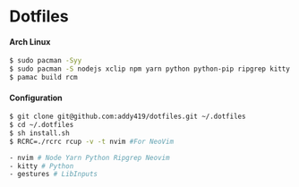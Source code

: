 # Dotfiles

#### Arch Linux
```bash
$ sudo pacman -Syy
$ sudo pacman -S nodejs xclip npm yarn python python-pip ripgrep kitty kitty-terminfo neovim
$ pamac build rcm
```

#### Configuration
```bash
$ git clone git@github.com:addy419/dotfiles.git ~/.dotfiles
$ cd ~/.dotfiles
$ sh install.sh
$ RCRC=./rcrc rcup -v -t nvim #For NeoVim
```

```bash
- nvim # Node Yarn Python Ripgrep Neovim
- kitty # Python
- gestures # LibInputs
```
